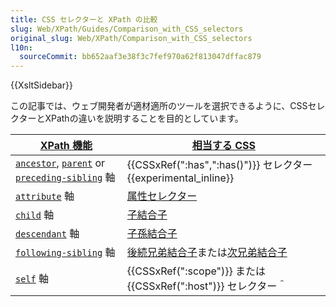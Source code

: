 ```yaml
---
title: CSS セレクターと XPath の比較
slug: Web/XPath/Guides/Comparison_with_CSS_selectors
original_slug: Web/XPath/Comparison_with_CSS_selectors
l10n:
  sourceCommit: bb652aaf3e38f3c7fef970a62f813047dffac879
---
```


{{XsltSidebar}}

この記事では、ウェブ開発者が適材適所のツールを選択できるように、CSSセレクターとXPathの違いを説明することを目的としています。

| [XPath 機能](/ja/docs/Web/XPath)                                                                                                                                  | [相当する CSS](/ja/docs/Web/CSS/CSS_selectors)                                                                                    |
| ----------------------------------------------------------------------------------------------------------------------------------------------------------------- | --------------------------------------------------------------------------------------------------------------------------------- |
| [`ancestor`](/ja/docs/Web/XPath/Axes#ancestor), [`parent`](/ja/docs/Web/XPath/Axes#parent) or [`preceding-sibling`](/ja/docs/Web/XPath/Axes#preceding-sibling) 軸 | {{CSSxRef(":has",":has()")}} セレクター {{experimental_inline}}                                                                   |
| [`attribute`](/ja/docs/Web/XPath/Axes#attribute) 軸                                                                                                               | [属性セレクター](/ja/docs/Web/CSS/Attribute_selectors)                                                                            |
| [`child`](/ja/docs/Web/XPath/Axes#child) 軸                                                                                                                       | [子結合子](/ja/docs/Web/CSS/Child_combinator)                                                                                     |
| [`descendant`](/ja/docs/Web/XPath/Axes#descendant) 軸                                                                                                             | [子孫結合子](/ja/docs/Web/CSS/Descendant_combinator)                                                                              |
| [`following-sibling`](/ja/docs/Web/XPath/Axes#following-sibling) 軸                                                                                               | [後続兄弟結合子](/ja/docs/Web/CSS/Subsequent-sibling_combinator)または[次兄弟結合子](/ja/docs/Web/CSS/Next-sibling_combinator) |
| [`self`](/ja/docs/Web/XPath/Axes#self) 軸                                                                                                                         | {{CSSxRef(":scope")}} または {{CSSxRef(":host")}} セレクター＾                                                                    |
